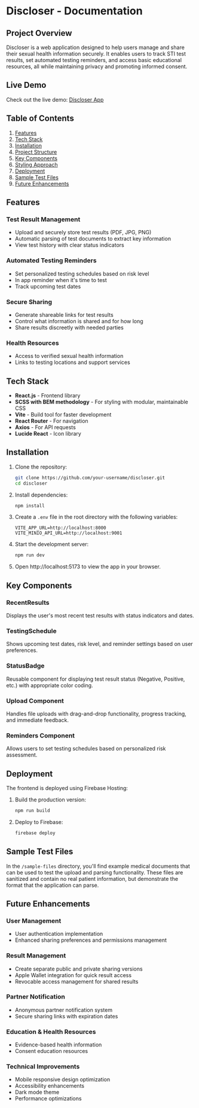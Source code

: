 # Discloser - Documentation

## Project Overview

Discloser is a web application designed to help users manage and share their sexual health information securely. It enables users to track STI test results, set automated testing reminders, and access basic educational resources, all while maintaining privacy and promoting informed consent.

## Live Demo

Check out the live demo: [Discloser App](https://discloser-1f219.web.app/landing)

## Table of Contents

1. [Features](#features)
2. [Tech Stack](#tech-stack)
3. [Installation](#installation)
4. [Project Structure](#project-structure)
5. [Key Components](#key-components)
6. [Styling Approach](#styling-approach)
7. [Deployment](#deployment)
8. [Sample Test Files](#sample-test-files)
9. [Future Enhancements](#future-enhancements)

## Features

### Test Result Management

- Upload and securely store test results (PDF, JPG, PNG)
- Automatic parsing of test documents to extract key information
- View test history with clear status indicators

### Automated Testing Reminders

- Set personalized testing schedules based on risk level
- In app reminder when it's time to test
- Track upcoming test dates

### Secure Sharing

- Generate shareable links for test results
- Control what information is shared and for how long
- Share results discreetly with needed parties

### Health Resources

- Access to verified sexual health information
- Links to testing locations and support services

## Tech Stack

- **React.js** - Frontend library
- **SCSS with BEM methodology** - For styling with modular, maintainable CSS
- **Vite** - Build tool for faster development
- **React Router** - For navigation
- **Axios** - For API requests
- **Lucide React** - Icon library

## Installation

1. Clone the repository:

   ```bash
   git clone https://github.com/your-username/discloser.git
   cd discloser
   ```

2. Install dependencies:

   ```bash
   npm install
   ```

3. Create a `.env` file in the root directory with the following variables:

   ```
   VITE_APP_URL=http://localhost:8000
   VITE_MINIO_API_URL=http://localhost:9001
   ```

4. Start the development server:

   ```bash
   npm run dev
   ```

5. Open http://localhost:5173 to view the app in your browser.

## Key Components

### RecentResults

Displays the user's most recent test results with status indicators and dates.

### TestingSchedule

Shows upcoming test dates, risk level, and reminder settings based on user preferences.

### StatusBadge

Reusable component for displaying test result status (Negative, Positive, etc.) with appropriate color coding.

### Upload Component

Handles file uploads with drag-and-drop functionality, progress tracking, and immediate feedback.

### Reminders Component

Allows users to set testing schedules based on personalized risk assessment.

## Deployment

The frontend is deployed using Firebase Hosting:

1. Build the production version:

   ```bash
   npm run build
   ```

2. Deploy to Firebase:
   ```bash
   firebase deploy
   ```

## Sample Test Files

In the `/sample-files` directory, you'll find example medical documents that can be used to test the upload and parsing functionality. These files are sanitized and contain no real patient information, but demonstrate the format that the application can parse.

## Future Enhancements

### User Management

- User authentication implementation
- Enhanced sharing preferences and permissions management

### Result Management

- Create separate public and private sharing versions
- Apple Wallet integration for quick result access
- Revocable access management for shared results

### Partner Notification

- Anonymous partner notification system
- Secure sharing links with expiration dates

### Education & Health Resources

- Evidence-based health information
- Consent education resources

### Technical Improvements

- Mobile responsive design optimization
- Accessibility enhancements
- Dark mode theme
- Performance optimizations
